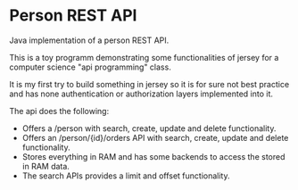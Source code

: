 # Person REST API #

Java implementation of a person REST API.

This is a toy programm demonstrating some functionalities of jersey for a computer science "api programming" class. 

It is my first try to build something in jersey so it is for sure not best practice and has none authentication or authorization layers implemented into it.

The api does the following:

- Offers a /person with search, create, update and delete functionality.
- Offers an /person/{id}/orders API with search, create, update and delete functionality.
- Stores everything in RAM and has some backends to access the stored in RAM data.
- The search APIs provides a limit and offset functionality.

